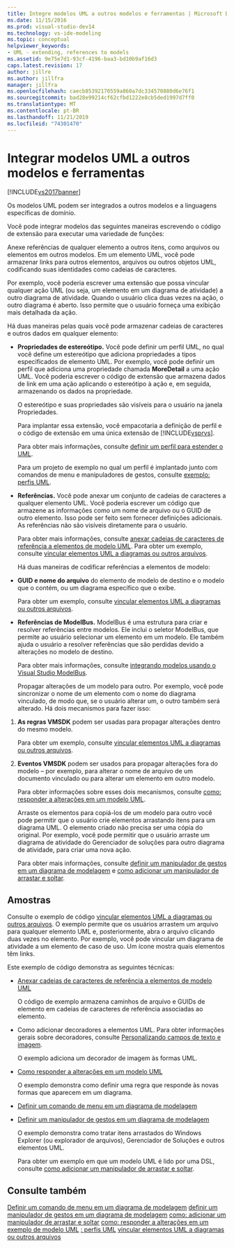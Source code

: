 ```yaml
---
title: Integre modelos UML a outros modelos e ferramentas | Microsoft Docs
ms.date: 11/15/2016
ms.prod: visual-studio-dev14
ms.technology: vs-ide-modeling
ms.topic: conceptual
helpviewer_keywords:
- UML - extending, references to models
ms.assetid: 9e75e7d1-93cf-4196-baa3-bd10b9af16d3
caps.latest.revision: 17
author: jillre
ms.author: jillfra
manager: jillfra
ms.openlocfilehash: caecb85392170559a860a7dc334570880d6e76f1
ms.sourcegitcommit: bad28e99214cf62cfbd1222e8cb5ded1997d7ff0
ms.translationtype: MT
ms.contentlocale: pt-BR
ms.lasthandoff: 11/21/2019
ms.locfileid: "74301470"
---
```

# <a name="integrate-uml-models-with-other-models-and-tools"></a>Integrar modelos UML a outros modelos e ferramentas
[!INCLUDE[vs2017banner](../includes/vs2017banner.md)]

Os modelos UML podem ser integrados a outros modelos e a linguagens específicas de domínio.

 Você pode integrar modelos das seguintes maneiras escrevendo o código de extensão para executar uma variedade de funções:

 Anexe referências de qualquer elemento a outros itens, como arquivos ou elementos em outros modelos.
Em um elemento UML, você pode armazenar links para outros elementos, arquivos ou outros objetos UML, codificando suas identidades como cadeias de caracteres.

 Por exemplo, você poderia escrever uma extensão que possa vincular qualquer ação UML (ou seja, um elemento em um diagrama de atividade) a outro diagrama de atividade. Quando o usuário clica duas vezes na ação, o outro diagrama é aberto. Isso permite que o usuário forneça uma exibição mais detalhada da ação.

 Há duas maneiras pelas quais você pode armazenar cadeias de caracteres e outros dados em qualquer elemento:

- **Propriedades de estereótipo.** Você pode definir um perfil UML, no qual você define um estereótipo que adiciona propriedades a tipos especificados de elemento UML. Por exemplo, você pode definir um perfil que adiciona uma propriedade chamada **MoreDetail** a uma ação UML. Você poderia escrever o código de extensão que armazena dados de link em uma ação aplicando o estereótipo à ação e, em seguida, armazenando os dados na propriedade.

   O estereótipo e suas propriedades são visíveis para o usuário na janela Propriedades.

   Para implantar essa extensão, você empacotaria a definição de perfil e o código de extensão em uma única extensão de [!INCLUDE[vsprvs](../includes/vsprvs-md.md)].

   Para obter mais informações, consulte [definir um perfil para estender o UML](../modeling/define-a-profile-to-extend-uml.md).

   Para um projeto de exemplo no qual um perfil é implantado junto com comandos de menu e manipuladores de gestos, consulte [exemplo: perfis UML](https://go.microsoft.com/fwlink/?LinkID=213811).

- **Referências.** Você pode anexar um conjunto de cadeias de caracteres a qualquer elemento UML. Você poderia escrever um código que armazene as informações como um nome de arquivo ou o GUID de outro elemento. Isso pode ser feito sem fornecer definições adicionais. As referências não são visíveis diretamente para o usuário.

   Para obter mais informações, consulte [anexar cadeias de caracteres de referência a elementos de modelo UML](../modeling/attach-reference-strings-to-uml-model-elements.md). Para obter um exemplo, consulte [vincular elementos UML a diagramas ou outros arquivos](https://go.microsoft.com/fwlink/?LinkId=213813).

  Há duas maneiras de codificar referências a elementos de modelo:

- **GUID e nome do arquivo** do elemento de modelo de destino e o modelo que o contém, ou um diagrama específico que o exibe.

   Para obter um exemplo, consulte [vincular elementos UML a diagramas ou outros arquivos](https://go.microsoft.com/fwlink/?LinkId=213813).

- **Referências de ModelBus.** ModelBus é uma estrutura para criar e resolver referências entre modelos. Ele inclui o seletor ModelBus, que permite ao usuário selecionar um elemento em um modelo. Ele também ajuda o usuário a resolver referências que são perdidas devido a alterações no modelo de destino.

   Para obter mais informações, consulte [integrando modelos usando o Visual Studio ModelBus](../modeling/integrating-models-by-using-visual-studio-modelbus.md).

  Propagar alterações de um modelo para outro.
  Por exemplo, você pode sincronizar o nome de um elemento com o nome do diagrama vinculado, de modo que, se o usuário alterar um, o outro também será alterado. Há dois mecanismos para fazer isso:

1. **As regras VMSDK** podem ser usadas para propagar alterações dentro do mesmo modelo.

    Para obter um exemplo, consulte [vincular elementos UML a diagramas ou outros arquivos](https://go.microsoft.com/fwlink/?LinkId=213813).

2. **Eventos VMSDK** podem ser usados para propagar alterações fora do modelo – por exemplo, para alterar o nome de arquivo de um documento vinculado ou para alterar um elemento em outro modelo.

   Para obter informações sobre esses dois mecanismos, consulte [como: responder a alterações em um modelo UML](../misc/how-to-respond-to-changes-in-a-uml-model.md).

   Arraste os elementos para copiá-los de um modelo para outro você pode permitir que o usuário crie elementos arrastando itens para um diagrama UML. O elemento criado não precisa ser uma cópia do original. Por exemplo, você pode permitir que o usuário arraste um diagrama de atividade do Gerenciador de soluções para outro diagrama de atividade, para criar uma nova ação.

   Para obter mais informações, consulte [definir um manipulador de gestos em um diagrama de modelagem](../modeling/define-a-gesture-handler-on-a-modeling-diagram.md) e [como adicionar um manipulador de arrastar e soltar](../modeling/how-to-add-a-drag-and-drop-handler.md).

## <a name="samples"></a>Amostras
 Consulte o exemplo de código [vincular elementos UML a diagramas ou outros arquivos](https://go.microsoft.com/fwlink/?LinkId=213813). O exemplo permite que os usuários arrastem um arquivo para qualquer elemento UML e, posteriormente, abra o arquivo clicando duas vezes no elemento. Por exemplo, você pode vincular um diagrama de atividade a um elemento de caso de uso. Um ícone mostra quais elementos têm links.

 Este exemplo de código demonstra as seguintes técnicas:

- [Anexar cadeias de caracteres de referência a elementos de modelo UML](../modeling/attach-reference-strings-to-uml-model-elements.md)

   O código de exemplo armazena caminhos de arquivo e GUIDs de elemento em cadeias de caracteres de referência associadas ao elemento.

- Como adicionar decoradores a elementos UML. Para obter informações gerais sobre decoradores, consulte [Personalizando campos de texto e imagem](../modeling/customizing-text-and-image-fields.md).

   O exemplo adiciona um decorador de imagem às formas UML.

- [Como responder a alterações em um modelo UML](../misc/how-to-respond-to-changes-in-a-uml-model.md)

   O exemplo demonstra como definir uma regra que responde às novas formas que aparecem em um diagrama.

- [Definir um comando de menu em um diagrama de modelagem](../modeling/define-a-menu-command-on-a-modeling-diagram.md)

- [Definir um manipulador de gestos em um diagrama de modelagem](../modeling/define-a-gesture-handler-on-a-modeling-diagram.md)

   O exemplo demonstra como tratar itens arrastados do Windows Explorer (ou explorador de arquivos), Gerenciador de Soluções e outros elementos UML.

  Para obter um exemplo em que um modelo UML é lido por uma DSL, consulte [como adicionar um manipulador de arrastar e soltar](../modeling/how-to-add-a-drag-and-drop-handler.md).

## <a name="see-also"></a>Consulte também
 [Definir um comando de menu em um diagrama de modelagem](../modeling/define-a-menu-command-on-a-modeling-diagram.md) [definir um manipulador de gestos em um diagrama de modelagem](../modeling/define-a-gesture-handler-on-a-modeling-diagram.md) [como: adicionar um manipulador de arrastar e soltar](../modeling/how-to-add-a-drag-and-drop-handler.md) [como: responder a alterações em um exemplo de modelo UML](../misc/how-to-respond-to-changes-in-a-uml-model.md) [: perfis UML](https://go.microsoft.com/fwlink/?LinkID=213811) [vincular elementos UML a diagramas ou outros arquivos](https://go.microsoft.com/fwlink/?LinkId=213813)
